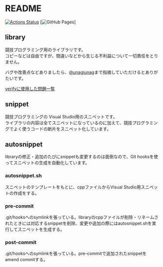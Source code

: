 # README

[![Actions Status](https://github.com/rajyan/library/workflows/verify/badge.svg)](https://github.com/rajyan/library/actions) 
[![GitHub Pages](https://img.shields.io/static/v1?label=GitHub+Pages&message=+&color=brightgreen&logo=github)]

## library

競技プログラミング用のライブラリです。  
コピーなどは自由ですが、間違いなどから生じる不利益について一切責任をとりません。

バグや改善点などありましたら、[@unagiunag](https://twitter.com/unagiunag)まで指摘していただけるとありがたいです。

[verifyに使用した問題一覧](verify.md)

## snippet

競技プログラミングの Visual Studio用のスニペットです。  
ライブラリの内容は全てスニペットになっているのに加えて、競技プログラミングでよく使うコードの断片をスニペット化しています。

## autosnippet

libraryの修正・追加のたびにsnippetも変更するのは面倒なので、Git hooksを使ってスニペットの生成を自動化しています。

### autosnippet.sh

スニペットのテンプレートをもとに、cppファイルからVisual Studio用スニペットの作成をする。

### pre-commit

.git/hooksへのsymlinkを張っている。libraryのcppファイルが削除・リネームされたときには対応するsnippetを削除、変更や追加の際にはautosnippet.shを実行してスニペットを生成する。

### post-commit

.git/hooksへのsymlinkを張っている。pre-commitで追加されたsnippetをamend commitする。
